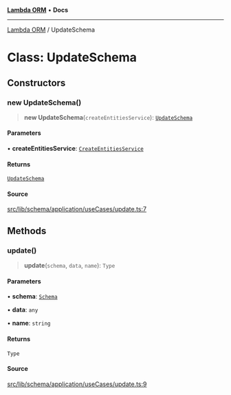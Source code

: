 [**Lambda ORM**](../README.md) • **Docs**

***

[Lambda ORM](../README.md) / UpdateSchema

# Class: UpdateSchema

## Constructors

### new UpdateSchema()

> **new UpdateSchema**(`createEntitiesService`): [`UpdateSchema`](UpdateSchema.md)

#### Parameters

• **createEntitiesService**: [`CreateEntitiesService`](CreateEntitiesService.md)

#### Returns

[`UpdateSchema`](UpdateSchema.md)

#### Source

[src/lib/schema/application/useCases/update.ts:7](https://github.com/lambda-orm/lambdaorm-base/blob/f5bdfd5d7ef4bf9d8223ee81080c8ed65a6bb693/src/lib/schema/application/useCases/update.ts#L7)

## Methods

### update()

> **update**(`schema`, `data`, `name`): `Type`

#### Parameters

• **schema**: [`Schema`](../interfaces/Schema.md)

• **data**: `any`

• **name**: `string`

#### Returns

`Type`

#### Source

[src/lib/schema/application/useCases/update.ts:9](https://github.com/lambda-orm/lambdaorm-base/blob/f5bdfd5d7ef4bf9d8223ee81080c8ed65a6bb693/src/lib/schema/application/useCases/update.ts#L9)
